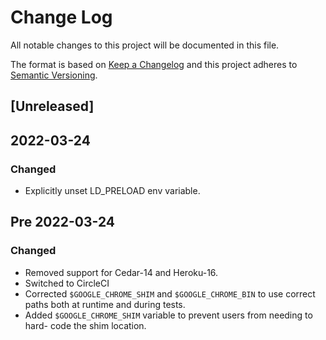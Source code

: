 # Change Log
All notable changes to this project will be documented in this file.

The format is based on [Keep a Changelog](http://keepachangelog.com/)
and this project adheres to [Semantic Versioning](http://semver.org/).

## [Unreleased]

## 2022-03-24
### Changed
- Explicitly unset LD_PRELOAD env variable.

## Pre 2022-03-24
### Changed
- Removed support for Cedar-14 and Heroku-16.
- Switched to CircleCI
- Corrected `$GOOGLE_CHROME_SHIM` and `$GOOGLE_CHROME_BIN` to use correct paths both at runtime and during tests.
- Added `$GOOGLE_CHROME_SHIM` variable to prevent users from needing to hard-
  code the shim location.
